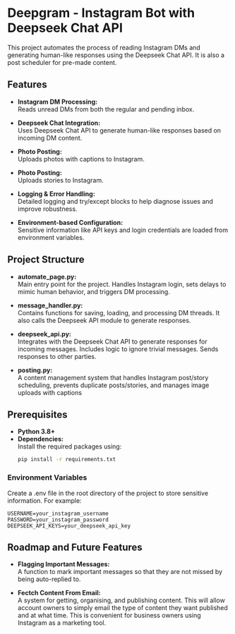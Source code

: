 # Deepgram - Instagram Bot with Deepseek Chat API

This project automates the process of reading Instagram DMs and generating human-like responses using the Deepseek Chat API. It is also a post scheduler for pre-made content. 
## Features

- **Instagram DM Processing:**  
  Reads unread DMs from both the regular and pending inbox.
  
- **Deepseek Chat Integration:**  
  Uses Deepseek Chat API to generate human-like responses based on incoming DM content.
  
- **Photo Posting:**  
  Uploads photos with captions to Instagram.

- **Photo Posting:**  
  Uploads stories to Instagram.
  
- **Logging & Error Handling:**  
  Detailed logging and try/except blocks to help diagnose issues and improve robustness.
  
- **Environment-based Configuration:**  
  Sensitive information like API keys and login credentials are loaded from environment variables.

## Project Structure

- **automate_page.py:**  
  Main entry point for the project. Handles Instagram login, sets delays to mimic human behavior, and triggers DM processing.

- **message_handler.py:**  
  Contains functions for saving, loading, and processing DM threads. It also calls the Deepseek API module to generate responses.

- **deepseek_api.py:**  
  Integrates with the Deepseek Chat API to generate responses for incoming messages. Includes logic to ignore trivial messages. Sends responses to other parties.

- **posting.py:**  
  A content management system that handles Instagram post/story scheduling, prevents duplicate posts/stories, and manages image uploads with captions

## Prerequisites

- **Python 3.8+**  
- **Dependencies:**  
  Install the required packages using:
  ```bash
  pip install -r requirements.txt

### Environment Variables

Create a .env file in the root directory of the project to store sensitive information. For example:
```
USERNAME=your_instagram_username
PASSWORD=your_instagram_password
DEEPSEEK_API_KEYS=your_deepseek_api_key
```
## Roadmap and Future Features

- **Flagging Important Messages:**  
  A function to mark important messages so that they are not missed by being auto-replied to.

- **Fectch Content From Email:**  
  A system for getting, organising, and publishing content. This will allow account owners to simply email the type of content they want published and at what time. This is convenient for business owners using Instagram as a marketing tool.



